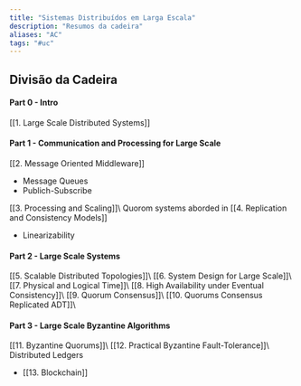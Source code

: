 ```yaml
---
title: "Sistemas Distribuídos em Larga Escala"
description: "Resumos da cadeira"
aliases: "AC"
tags: "#uc"
---
```


## Divisão da Cadeira
#### Part 0 - Intro
[[1. Large Scale Distributed Systems]]

#### Part 1 - Communication and Processing for Large Scale
[[2. Message Oriented Middleware]]
- Message Queues
- Publich-Subscribe

[[3. Processing and Scaling]]\\
Quorom systems aborded in [[4. Replication and Consistency Models]]
- Linearizability
	
#### Part 2 - Large Scale Systems
[[5.  Scalable Distributed Topologies]]\\
[[6. System Design for Large Scale]]\\
[[7. Physical and Logical Time]]\\
[[8. High Availability under Eventual Consistency]]\\
[[9. Quorum Consensus]]\\
[[10. Quorums Consensus Replicated ADT]]\\

#### Part 3 - Large Scale Byzantine Algorithms 
[[11. Byzantine Quorums]]\\
[[12. Practical Byzantine Fault-Tolerance]]\\
Distributed Ledgers
- [[13. Blockchain]]